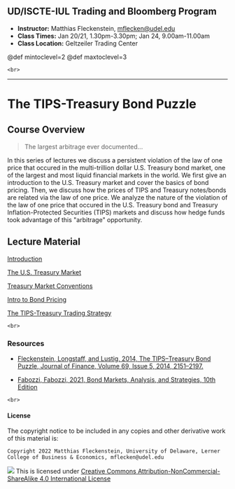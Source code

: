 
## UD/ISCTE-IUL Trading and Bloomberg Program


* **Instructor:** Matthias Fleckenstein, [mflecken@udel.edu](mailto:mflecken@udel.edu)
* **Class Times:** Jan 20/21, 1.30pm-3.30pm; Jan 24, 9.00am-11.00am 
* **Class Location:** Geltzeiler Trading Center

@def mintoclevel=2 
@def maxtoclevel=3

~~~
<br>
~~~

---

# The TIPS-Treasury Bond Puzzle

## Course Overview

> The largest arbitrage ever documented...

In this series of lectures we discuss a persistent violation of the law of one price that occured in the multi-trillion dollar U.S. Treasury bond market, one of the largest and most liquid financial markets in the world.
We first give an introduction to the U.S. Treasury market and cover the basics of bond pricing.
Then, we discuss how the prices of TIPS and Treasury notes/bonds are related via the law of one price. 
We analyze the nature of the violation of the law of one price that occured in the U.S. Treasury bond and 
Treasury Inflation-Protected Securities (TIPS) markets and discuss how hedge funds took advantage of this "arbitrage" opportunity.


## Lecture Material
[Introduction](../lecture1-pluto_intro)

[The U.S. Treasury Market](../lecture2-pluto_treasurymarket)

[Treasury Market Conventions](../lecture3-pluto_marketconventions)

[Intro to Bond Pricing](../lecture4-pluto_bondpricing)

[The TIPS-Treasury Trading Strategy](../lecture5-pluto_tipstreasury)

~~~
<br>
~~~

### Resources

* [Fleckenstein, Longstaff, and Lustig, 2014, The TIPS–Treasury Bond Puzzle, Journal of Finance, Volume 69, Issue 5, 2014, 2151–2197.](https://doi.org/10.1111/jofi.12032)

* [Fabozzi, Fabozzi, 2021, Bond Markets, Analysis, and Strategies, 10th Edition](https://mitpress.mit.edu/books/bond-markets-analysis-and-strategies-tenth-edition)

~~~
<br>
~~~

#### License

The copyright notice to be included in any copies and other derivative work of this material is:

```
Copyright 2022 Matthias Fleckenstein, University of Delaware, Lerner College of Business & Economics, mflecken@udel.edu
```

![](https://licensebuttons.net/l/by-nc-sa/4.0/80x15.png) This is licensed under [Creative Commons Attribution-NonCommercial-ShareAlike 4.0 International License](http://creativecommons.org/licenses/by-nc-sa/4.0/)
